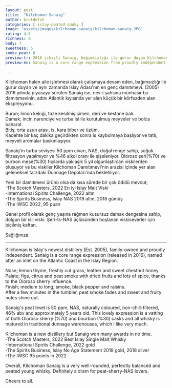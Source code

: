 ```yaml
---
layout: post
title:  "Kilchoman Sanaig"
author: brutdefut
categories: [ islay-peated-smoky ]
image: "assets/images/kilchoman-sanaig/kilchoman-sanaig.JPG"
rating: 4.5
richness: 8
body: 7
sweetness: 5
smoke_peat: 8
preview-tr: 2016 çıkışlı Sanaig, bağımsızlığı ile gurur duyan Kilchoman Damıtımevi'nin şeri yoğunluklu ekspresyonu.        
preview-en: Sanaig is a core range expression from proudly independent, family-owned Kilchoman Distillery.     
     
---
```


Kilchoman halen aile işletmesi olarak çalışmaya devam eden, bağımsızlığı ile gurur duyan ve aynı zamanda Islay Adası'nın en genç damıtımevi. (2005) 2016 yılında piyasaya sürülen Sanaig ise, nev-i şahsına münhasır bu damıtımevinin, adını Atlantik kıyısında yer alan küçük bir körfezden alan ekspresyonu.  

Burun; limon kekiği, taze kesilmiş çimen, deri ve kestane balı.  
Damak; incir, narenciye ve turba isi ile kurutulmuş meyveler ve bolca baharat.   
Bitiş; orta uzun arası, is, kara biber ve üzüm.  
Kadehte bir kaç dakika geçirdikten sonra is kaybolmaya başlıyor ve tatlı, meyveli aromalar baskınlaşıyor.  

Sanaig'in turba seviyesi 50 ppm civarı, NAS, doğal renge sahip, soğuk filtrasyon yapılmıyor ve %46 alkol oranı ile şişeleniyor. Oloroso şeri(%70) ve burbon meşe(%30) fıçılarda yaklaşık 5 yıl olgunlaştırılan viskilerden oluşuyor ve bu viskiler Kilchoman Damıtımevi'nin arazisi içinde yer alan geleneksel tarzdaki Dunnage Depoları'nda bekletiliyor.  

Yeni bir damıtımevi ürünü olsa da kısa sürede bir çok ödülü mevcut;  
-The Scotch Masters, 2022 En iyi Islay Malt Viski  
-International Spirits Challenge, 2022 altın  
-The Spirits Business, Islay NAS 2019 altın, 2018 gümüş    
-The IWSC 2022, 95 puan  

Genel profil olarak genç yaşına rağmen kusursuz damak dengesine sahip, dolgun bir isli viski. Şeri-İs-NAS üçlüsünden hoşlanan viskiseverler için biçilmiş kaftan.   

Sağlığınıza.  
   
-----------------------------------------------

<p id="english"></p>

Kilchoman is Islay's newest distillery (Est. 2005), family-owned and proudly independent. Sanaig is a core range expression (released in 2016), named after an inlet on the Atlantic Coast in the Islay Region.   

Nose; lemon thyme, freshly cut grass, leather and sweet chestnut honey.  
Palate; figs, citrus and peat smoke with dried fruits and lots of spice, thanks to the Oloroso sherry influence.  
Finish; medium to long, smoke, black pepper and raisins.  
After a few minutes in the tumbler, peat smoke fades and sweet and fruity notes shine out.  

Sanaig's peat level is 50 ppm, NAS, naturally coloured, non-chill-filtered, 46% abv and approximately 5 years old. This lovely expression is a vatting of both Oloroso sherry (%70) and bourbon (%30) casks and all whisky is matured in traditional dunnage warehouses, which I like very much.  

Kilchoman is a new distillery but Sanaig won many awards in no time.  
-The Scotch Masters, 2022 Best Islay Single Malt Whisky  
-International Spirits Challenge, 2022 gold  
-The Spirits Business, Islay No Age Statement 2019 gold, 2018 silver   
-The IWSC 95 points in 2022  

Overall, Kilchoman Sanaig is a very well-rounded, perfectly balanced and peated young whisky. Definitely a dram for peat-sherry-NAS lovers.   

Cheers to all.  

